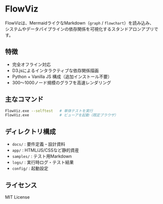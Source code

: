 # FlowViz

FlowVizは、MermaidライクなMarkdown（`graph` / `flowchart`）を読み込み、
システムやデータパイプラインの依存関係を可視化するスタンドアロンアプリです。

## 特徴
- 完全オフライン対応
- D3.jsによるインタラクティブな依存関係描画
- Python + Vanilla JS 構成（追加インストール不要）
- 300〜1000ノード規模のグラフを高速レンダリング

## 主なコマンド
```bash
FlowViz.exe --selftest   # 単体テストを実行
FlowViz.exe              # ビューアを起動（既定ブラウザ）
```

## ディレクトリ構成
- `docs/` : 要件定義・設計資料
- `app/` : HTML/JS/CSSなど静的資産
- `samples/` : テスト用Markdown
- `logs/` : 実行時ログ・テスト結果
- `config/` : 起動設定

## ライセンス
MIT License

